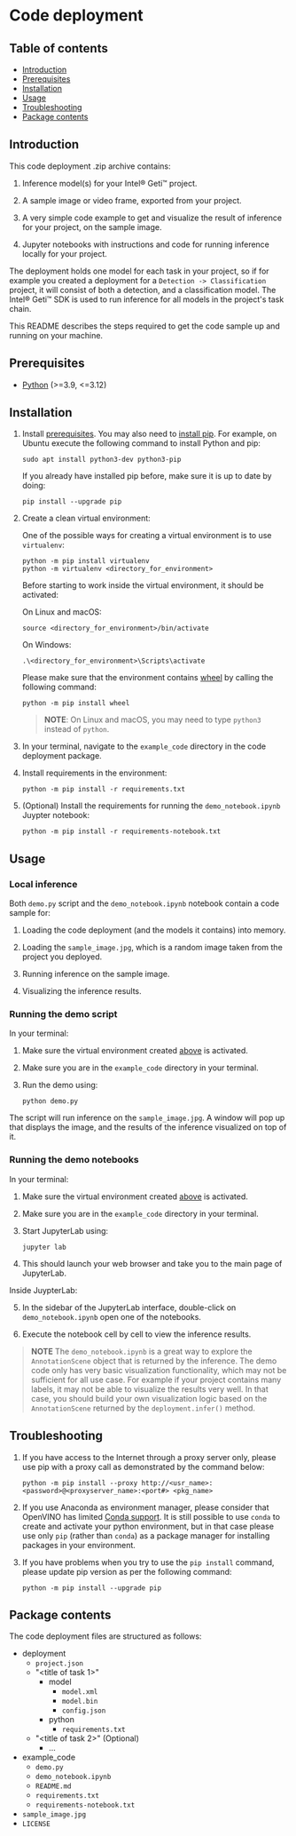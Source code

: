 # Code deployment
## Table of contents
- [Introduction](#introduction)
- [Prerequisites](#prerequisites)
- [Installation](#Installation)
- [Usage](#usage)
- [Troubleshooting](#troubleshooting)
- [Package contents](#package-contents)


## Introduction

This code deployment .zip archive contains:

1. Inference model(s) for your Intel® Geti™ project.

2. A sample image or video frame, exported from your project.   

3. A very simple code example to get and visualize the result of inference for your 
   project, on the sample image.
   
4. Jupyter notebooks with instructions and code for running inference locally for your project.

The deployment holds one model for each task in your project, so if for example 
you created a deployment for a `Detection -> Classification` project, it will consist of
both a detection, and a classification model. The Intel® Geti™ SDK is used to run 
inference for all models in the project's task chain.

This README describes the steps required to get the code sample up and running on your 
machine.

## Prerequisites

- [Python](https://www.python.org/downloads/) (>=3.9, <=3.12)

## Installation

1. Install [prerequisites](#prerequisites). You may also need to 
   [install pip](https://pip.pypa.io/en/stable/installation/). For example, on Ubuntu 
   execute the following command to install Python and pip:

   ```
   sudo apt install python3-dev python3-pip
   ```
   If you already have installed pip before, make sure it is up to date by doing:

   ```
   pip install --upgrade pip
   ```

2. Create a clean virtual environment: <a name="virtual-env-creation"></a>

   One of the possible ways for creating a virtual environment is to use `virtualenv`:

   ```
   python -m pip install virtualenv
   python -m virtualenv <directory_for_environment>
   ```

   Before starting to work inside the virtual environment, it should be activated:

   On Linux and macOS:

   ```
   source <directory_for_environment>/bin/activate
   ```

   On Windows:

   ```
   .\<directory_for_environment>\Scripts\activate
   ```

   Please make sure that the environment contains 
   [wheel](https://pypi.org/project/wheel/) by calling the following command:

   ```
   python -m pip install wheel
   ```

   > **NOTE**: On Linux and macOS, you may need to type `python3` instead of `python`.

3. In your terminal, navigate to the `example_code` directory in the code deployment 
   package.

4. Install requirements in the environment:

   ```
   python -m pip install -r requirements.txt
   ```

5. (Optional) Install the requirements for running the `demo_notebook.ipynb` Juypter notebook:

   ```
   python -m pip install -r requirements-notebook.txt
   ```
   
## Usage
### Local inference
Both `demo.py` script and the `demo_notebook.ipynb` notebook contain a code sample for:

1. Loading the code deployment (and the models it contains) into memory.

2. Loading the `sample_image.jpg`, which is a random image taken from the project you 
   deployed. 

3. Running inference on the sample image.

4. Visualizing the inference results.

### Running the demo script

In your terminal:

1. Make sure the virtual environment created [above](#virtual-env-creation) is activated.

2. Make sure you are in the `example_code` directory in your terminal.

3. Run the demo using:
  
   ```
   python demo.py
   ```

The script will run inference on the `sample_image.jpg`. A window will pop up that 
displays the image, and the results of the inference visualized on top of it.

### Running the demo notebooks

In your terminal:

1. Make sure the virtual environment created [above](#virtual-env-creation) is activated.

2. Make sure you are in the `example_code` directory in your terminal.

3. Start JupyterLab using:
   
   ```
   jupyter lab
   ```
   
4. This should launch your web browser and take you to the main page of JupyterLab.

Inside JuypterLab:

5. In the sidebar of the JupyterLab interface, double-click on `demo_notebook.ipynb` open one of the notebooks.
   
6. Execute the notebook cell by cell to view the inference results. 


> **NOTE** The `demo_notebook.ipynb` is a great way to explore the `AnnotationScene` 
> object that is returned by the inference. The demo code only has very basic 
> visualization functionality, which may not be sufficient for all use case. For 
> example if your project contains many labels, it may not be able to visualize the 
> results very well. In that case, you should build your own visualization logic 
> based on the `AnnotationScene` returned by the `deployment.infer()` method.

## Troubleshooting

1. If you have access to the Internet through a proxy server only, please use pip 
   with a proxy call as demonstrated by the command below:

   ```
   python -m pip install --proxy http://<usr_name>:<password>@<proxyserver_name>:<port#> <pkg_name>
   ```

2. If you use Anaconda as environment manager, please consider that OpenVINO has 
   limited [Conda support](https://docs.openvino.ai/2021.4/openvino_docs_install_guides_installing_openvino_conda.html). 
   It is still possible to use `conda` to create and activate your python environment, 
   but in that case please use only `pip` (rather than `conda`) as a package manager 
   for installing packages in your environment.

3. If you have problems when you try to use the `pip install` command, please update 
   pip version as per the following command:
   ```
   python -m pip install --upgrade pip
   ```

## Package contents

The code deployment files are structured as follows:

- deployment
    - `project.json`
    - "<title of task 1>"  
        - model
          - `model.xml`
          - `model.bin`
          - `config.json`
        - python
          - `requirements.txt`
    - "<title of task 2>" (Optional)
        - ...
- example_code
    - `demo.py`
    - `demo_notebook.ipynb`
    - `README.md`
    - `requirements.txt`
    - `requirements-notebook.txt`
- `sample_image.jpg`
- `LICENSE`